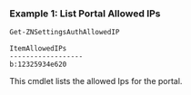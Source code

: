 ### Example 1: List Portal Allowed IPs
```powershell
Get-ZNSettingsAuthAllowedIP
```

```output
ItemAllowedIPs
------------------
b:12325934e620
```

This cmdlet lists the allowed Ips for the portal.

